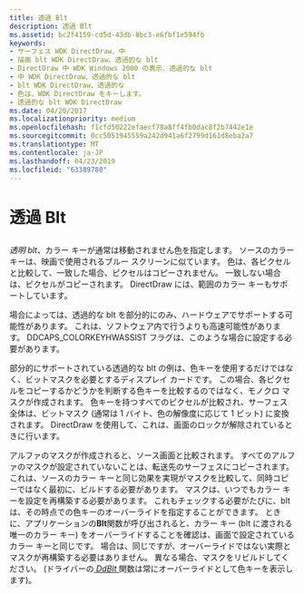 ```yaml
---
title: 透過 Blt
description: 透過 Blt
ms.assetid: bc2f4159-cd5d-43db-8bc3-e6fbf1e594fb
keywords:
- サーフェス WDK DirectDraw、中
- 描画 blt WDK DirectDraw、透過的な blt
- DirectDraw 中 WDK Windows 2000 の表示、透過的な blt
- 中 WDK DirectDraw、透過的な blt
- blt WDK DirectDraw、透過的な
- 色は、WDK DirectDraw をキーします。
- 透過的な blt WDK DirectDraw
ms.date: 04/20/2017
ms.localizationpriority: medium
ms.openlocfilehash: f1cfd50222efaecf78a8ff4fb0dac8f2b7442e1e
ms.sourcegitcommit: 0cc5051945559a242d941a6f2799d161d8eba2a7
ms.translationtype: MT
ms.contentlocale: ja-JP
ms.lasthandoff: 04/23/2019
ms.locfileid: "63389780"
---
```

# <a name="transparent-blt"></a>透過 Blt


## <span id="ddk_transparent_blt_gg"></span><span id="DDK_TRANSPARENT_BLT_GG"></span>


*透明 blt*、カラー キーが通常は移動されません色を指定します。 ソースのカラー キーは、映画で使用されるブルー スクリーンに似ています。 色は、各ピクセルと比較して、一致した場合、ピクセルはコピーされません。 一致しない場合は、ピクセルがコピーされます。 DirectDraw には、範囲のカラー キーもサポートしています。

場合によっては、透過的な blt を部分的にのみ、ハードウェアでサポートする可能性があります。 これは、ソフトウェア内で行うよりも高速可能性があります。 DDCAPS\_COLORKEYHWASSIST フラグは、このような場合に設定する必要があります。

部分的にサポートされている透過的な blt の例は、色キーを使用するだけではなく、ビットマスクを必要とするディスプレイ カードです。 この場合、各ピクセルをコピーするかどうかを判断する色キーを比較するのではなく、モノクロ マスクが作成されます。 色キーを持つすべてのピクセルが比較され、サーフェス全体は、ビットマスク (通常は 1 バイト、色の解像度に応じて 1 ビット) に変換されます。 DirectDraw を使用して、これは、画面のロックが解除されているときに行います。

アルファのマスクが作成されると、ソース画面と比較されます。 すべてのアルファのマスクが設定されていないことは、転送先のサーフェスにコピーされます。 これは、ソースのカラー キーと同じ効果を実現がマスクを比較して、同時コピーではなく最初に、ビルドする必要があります。 マスクは、いつでもカラー キーを設定を再構築する必要があります。 これもチェックする必要がたびに、blt は、その時点での色キーのオーバーライドを指定することができます。 ときに、アプリケーションの**Blt**関数が呼び出されると、カラー キー (blt に渡される唯一のカラー キー) をオーバーライドすることを確認は、画面で設定されているカラー キーと同じです。 場合は、同じですが、オーバーライドではない実際とマスクが再構築する必要はありません。 異なる場合、マスクをリビルドしてください。 (ドライバーの[ *DdBlt* ](https://msdn.microsoft.com/library/windows/hardware/ff549205)関数は常にオーバーライドとして色キーを表示します)。

 

 





